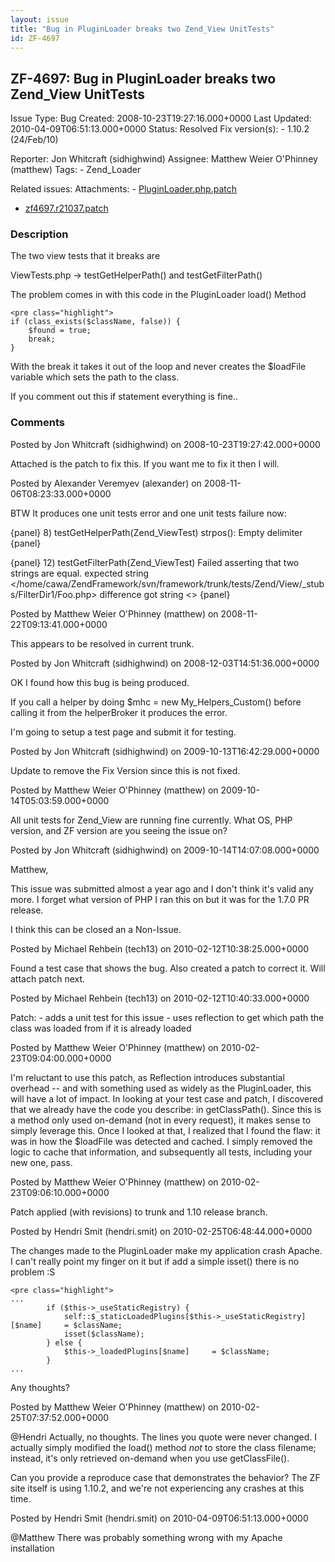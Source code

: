 ```yaml
---
layout: issue
title: "Bug in PluginLoader breaks two Zend_View UnitTests"
id: ZF-4697
---
```


ZF-4697: Bug in PluginLoader breaks two Zend\_View UnitTests
------------------------------------------------------------

 Issue Type: Bug Created: 2008-10-23T19:27:16.000+0000 Last Updated: 2010-04-09T06:51:13.000+0000 Status: Resolved Fix version(s): - 1.10.2 (24/Feb/10)
 
 Reporter:  Jon Whitcraft (sidhighwind)  Assignee:  Matthew Weier O'Phinney (matthew)  Tags: - Zend\_Loader
 
 Related issues: 
 Attachments: - [PluginLoader.php.patch](/issues/secure/attachment/11610/PluginLoader.php.patch)
- [zf4697.r21037.patch](/issues/secure/attachment/12736/zf4697.r21037.patch)
 
### Description

The two view tests that it breaks are

ViewTests.php -> testGetHelperPath() and testGetFilterPath()

The problem comes in with this code in the PluginLoader load() Method

 
    <pre class="highlight">
    if (class_exists($className, false)) {
        $found = true;
        break;
    }


With the break it takes it out of the loop and never creates the $loadFile variable which sets the path to the class.

If you comment out this if statement everything is fine..

 

 

### Comments

Posted by Jon Whitcraft (sidhighwind) on 2008-10-23T19:27:42.000+0000

Attached is the patch to fix this. If you want me to fix it then I will.

 

 

Posted by Alexander Veremyev (alexander) on 2008-11-06T08:23:33.000+0000

BTW It produces one unit tests error and one unit tests failure now:

{panel} 8) testGetHelperPath(Zend\_ViewTest) strpos(): Empty delimiter {panel}

{panel} 12) testGetFilterPath(Zend\_ViewTest) Failed asserting that two strings are equal. expected string </home/cawa/ZendFramework/svn/framework/trunk/tests/Zend/View/\_stubs/FilterDir1/Foo.php> difference <??????????????????????????????????????????????????????????????????????????????????????> got string <> {panel}

 

 

Posted by Matthew Weier O'Phinney (matthew) on 2008-11-22T09:13:41.000+0000

This appears to be resolved in current trunk.

 

 

Posted by Jon Whitcraft (sidhighwind) on 2008-12-03T14:51:36.000+0000

OK I found how this bug is being produced.

If you call a helper by doing $mhc = new My\_Helpers\_Custom() before calling it from the helperBroker it produces the error.

I'm going to setup a test page and submit it for testing.

 

 

Posted by Jon Whitcraft (sidhighwind) on 2009-10-13T16:42:29.000+0000

Update to remove the Fix Version since this is not fixed.

 

 

Posted by Matthew Weier O'Phinney (matthew) on 2009-10-14T05:03:59.000+0000

All unit tests for Zend\_View are running fine currently. What OS, PHP version, and ZF version are you seeing the issue on?

 

 

Posted by Jon Whitcraft (sidhighwind) on 2009-10-14T14:07:08.000+0000

Matthew,

This issue was submitted almost a year ago and I don't think it's valid any more. I forget what version of PHP I ran this on but it was for the 1.7.0 PR release.

I think this can be closed an a Non-Issue.

 

 

Posted by Michael Rehbein (tech13) on 2010-02-12T10:38:25.000+0000

Found a test case that shows the bug. Also created a patch to correct it. Will attach patch next.

 

 

Posted by Michael Rehbein (tech13) on 2010-02-12T10:40:33.000+0000

Patch: - adds a unit test for this issue - uses reflection to get which path the class was loaded from if it is already loaded

 

 

Posted by Matthew Weier O'Phinney (matthew) on 2010-02-23T09:04:00.000+0000

I'm reluctant to use this patch, as Reflection introduces substantial overhead -- and with something used as widely as the PluginLoader, this will have a lot of impact. In looking at your test case and patch, I discovered that we already have the code you describe: in getClassPath(). Since this is a method only used on-demand (not in every request), it makes sense to simply leverage this. Once I looked at that, I realized that I found the flaw: it was in how the $loadFile was detected and cached. I simply removed the logic to cache that information, and subsequently all tests, including your new one, pass.

 

 

Posted by Matthew Weier O'Phinney (matthew) on 2010-02-23T09:06:10.000+0000

Patch applied (with revisions) to trunk and 1.10 release branch.

 

 

Posted by Hendri Smit (hendri.smit) on 2010-02-25T06:48:44.000+0000

The changes made to the PluginLoader make my application crash Apache. I can't really point my finger on it but if add a simple isset() there is no problem :S

 
    <pre class="highlight">
    ...
            if ($this->_useStaticRegistry) {
                self::$_staticLoadedPlugins[$this->_useStaticRegistry][$name]     = $className;
                isset($className);
            } else {
                $this->_loadedPlugins[$name]     = $className;
            }
    ...


Any thoughts?

 

 

Posted by Matthew Weier O'Phinney (matthew) on 2010-02-25T07:37:52.000+0000

@Hendri Actually, no thoughts. The lines you quote were never changed. I actually simply modified the load() method _not_ to store the class filename; instead, it's only retrieved on-demand when you use getClassFile().

Can you provide a reproduce case that demonstrates the behavior? The ZF site itself is using 1.10.2, and we're not experiencing any crashes at this time.

 

 

Posted by Hendri Smit (hendri.smit) on 2010-04-09T06:51:13.000+0000

@Matthew There was probably something wrong with my Apache installation

 

 